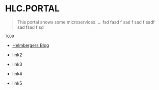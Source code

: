 # HLC.PORTAL

> This portal shows some microservices. ... fsd fasd f  sad f sad f  sadf sad  fsad f sd  

    TODO
    


* [Helmbergers Blog](http://helmbergers.com)
* link2
* link3

* link4

* link5






